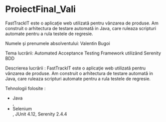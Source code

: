 # ProiectFinal_Vali
FastTrackIT este o aplicaţie web utilizată pentru vânzarea de produse. Am construit o arhitectura de testare automată in Java, care ruleaza scripturi automate pentru a rula testele de regresie. 


Numele şi prenumele absolventului:
Valentin Bugoi

Tema lucrării:
Automated Acceptance Testing Framework utilizând Serenity BDD

Descrierea lucrării :
FastTrackIT este o aplicaţie web utilizată pentru vânzarea de produse.
Am construit o arhitectura de testare automată in Java, care ruleaza
scripturi automate pentru a rula testele de regresie.

Tehnologii folosite :
<ul><li>Java</li>, <li>Selenium</li> , JUnit 4.12, Serenity 2.4.4
  </ul>
